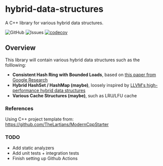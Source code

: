 # hybrid-data-structures
A C++ library for various hybrid data structures. 

![GitHub](https://img.shields.io/github/license/luo-anthony/hybrid-data-structures)
![Issues](https://img.shields.io/github/issues/luo-anthony/hybrid-data-structures)
[![codecov](https://app.codecov.io/gh/luo-anthony/hybrid-data-structures/branch/main/graph/badge.svg)](https://app.codecov.io/gh/luo-anthony/hybrid-data-structures)

## Overview 

This library will contain various hybrid data structures such as the folllowing:
 - **Consistent Hash Ring with Bounded Loads**, based on [this paper from Google Research](https://ai.googleblog.com/2017/04/consistent-hashing-with-bounded-loads.html)
 - **Hybrid HashSet / HashMap (maybe)**, loosely inspired by [LLVM's high-performance hybrid data structures](https://www.youtube.com/watch?v=vElZc6zSIXM&list=PLiDK46vnsTT-JerJ8k5-W5L-yKvSu0M41&index=3)
 - **Various Cache Structures (maybe)**, such as LRU/LFU cache


### References
Using C++ project template from: https://github.com/TheLartians/ModernCppStarter

### TODO
 - Add static analyzers
 - Add unit tests + integration tests
 - Finish setting up Github Actions 